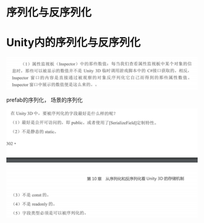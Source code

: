 # 序列化与反序列化



# Unity内的序列化与反序列化

![picture 1](../../images/f71f9e448f734ecaf676e002c712a021d4364a3505bdabbb9d7ab356517fb813.png)  


prefab的序列化，
场景的序列化

![picture 2](../../images/4bffbb3e6b17c88ac5299d5aa044c9183e4c102af2dc21889c3847a27d096f33.png)  
